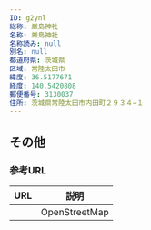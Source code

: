 ```yaml
---
ID: g2ynl
総称: 厳島神社
名称: 厳島神社
名称読み: null
別名: null
都道府県: 茨城県
区域: 常陸太田市
緯度: 36.5177671
経度: 140.5420808
郵便番号: 3130037
住所: 茨城県常陸太田市内田町２９３４−１
---
```


## その他

### 参考URL

| URL | 説明          |
| --- | ------------- |
|     | OpenStreetMap |
